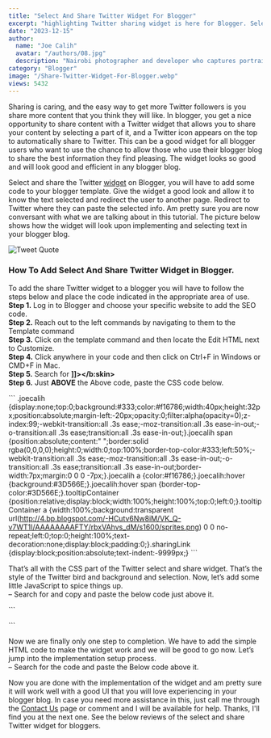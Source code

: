 ```yaml
---
title: "Select And Share Twitter Widget For Blogger"
excerpt: "highlighting Twitter sharing widget is here for Blogger. Select and share blogger content on Twitter. The widget will show a Twitter icon."
date: "2023-12-15"
author:
  name: "Joe Calih"
  avatar: "/authors/08.jpg"
  description: "Nairobi photographer and developer who captures portraiture, landscapes, weddings, and photo studios."
category: "Blogger"
image: "/Share-Twitter-Widget-For-Blogger.webp"
views: 5432
---
```



Sharing is caring, and the easy way to get more Twitter followers is you share more content that you think they will like. In blogger, you get a nice opportunity to share content with a Twitter widget that allows you to share your content by selecting a part of it, and a Twitter icon appears on the top to automatically share to Twitter. This can be a good widget for all blogger users who want to use the chance to allow those who use their blogger blog to share the best information they find pleasing. The widget looks so good and will look good and efficient in any blogger blog.

Select and share the Twitter [widget](https://joecalih.co.ke/social-media-sidebar-widget-for-blogger/) on Blogger, you will have to add some code to your blogger template. Give the widget a good look and allow it to know the text selected and redirect the user to another page. Redirect to Twitter where they can paste the selected info. Am pretty sure you are now conversant with what we are talking about in this tutorial. The picture below shows how the widget will look upon implementing and selecting text in your blogger blog.

![Tweet Quote](https://joecalih.co.ke/wp-content/uploads/2024/02/Quote-Tweet.jpg "Share Twitter Widget For Blogger")

### How To Add Select And Share Twitter Widget in Blogger.

To add the share Twitter widget to a blogger you will have to follow the steps below and place the code indicated in the appropriate area of use.  
**Step 1.** Log in to Blogger and choose your specific website to add the SEO code.  
**Step 2.** Reach out to the left commands by navigating to them to the Template command  
**Step 3.** Click on the template command and then locate the Edit HTML next to Customize.  
**Step 4.** Click anywhere in your code and then click on Ctrl+F in Windows or CMD+F in Mac.  
**Step 5.** Search for **]]></b:skin>**  
**Step 6.** Just **ABOVE** the Above code, paste the CSS code below.

\`\`\`
.joecalih {display:none;top:0;background:#333;color:#f16786;width:40px;height:32px;position:absolute;margin-left:-20px;opacity:0;filter:alpha(opacity=0);z-index:99;-webkit-transition:all .3s ease;-moz-transition:all .3s ease-in-out;-o-transition:all .3s ease;transition:all .3s ease-in-out;}.joecalih span {position:absolute;content:" ";border:solid rgba(0,0,0,0);height:0;width:0;top:100%;border-top-color:#333;left:50%;-webkit-transition:all .3s ease;-moz-transition:all .3s ease-in-out;-o-transition:all .3s ease;transition:all .3s ease-in-out;border-width:7px;margin:0 0 0 -7px;}.joecalih a {color:#f16786;}.joecalih:hover {background:#3D566E;}.joecalih:hover span {border-top-color:#3D566E;}.tooltipContainer {position:relative;display:block;width:100%;height:100%;top:0;left:0;}.tooltipContainer a {width:100%;background:transparent  url(http://4.bp.blogspot.com/-HCutv6Nw8iM/VK_Q-v7WT1I/AAAAAAAAFTY/rbxVAhvs_dM/s1600/sprites.png)  0 0 no-repeat;left:0;top:0;height:100%;text-decoration:none;display:block;padding:0;}.sharingLink {display:block;position:absolute;text-indent:-9999px;}
\`\`\`

That’s all with the CSS part of the Twitter select and share widget. That’s the style of the Twitter bird and background and selection. Now, let’s add some little JavaScript to spice things up.  
– Search for **</head>** and copy and paste the below code just above it.

\`\`\`
<script type='text/javascript'> /*<![CDATA[*/ $(document).ready(function() {    textToShare = '';    $(document).mousemove(function(m) {        generateTooltipPosition();    });});$(document).mouseup(function() {    $(document).mousemove(function(m) {        generateTooltipPosition()    });    var textToShare = getTextToShare();    var joecalih = document.getElementById("joecalih");    if (textToShare != '') showMeTooltip();});$(document).click(function() {    var textToShare = getTextToShare();    var tooltipTitle = null;    var newTooltipTitle = $("#joecalih").attr("title");    if (newTooltipTitle == "") return;    if (newTooltipTitle !== tooltipTitle) $('#joecalih').animate({        opacity: 0    }, 30);    if (textToShare != "") showMeTooltip();});$(window).resize(function() {    if ($('#joecalih').show()) {        $('#joecalih').animate({            opacity: 0        }, 30);    }});function showMeTooltip() {    var pageURL = window.location.toString();    var twitterLink = "https://twitter.com/intent/tweet?text=" +  getTextToShare() + "&via=" + twitterAccount + "&url=" + pageURL;    $('#joecalih').show();    $('#joecalih').animate({        opacity: 1    }, 30);    $('#sendToTwitter').attr('href', twitterLink);}function getTextToShare() {    shareTxt = '';    if (window.getSelection) {        shareTxt = window.getSelection();        generateTooltipPosition();    } else if (document.getSelection) {        shareTxt = document.getSelection();        generateTooltipPosition();    }    return shareTxt;}function generateTooltipPosition() {    var selection = window.getSelection && window.getSelection();    if (selection && selection.rangeCount > 0) {        range = selection.getRangeAt(0);        pos = $(window).scrollTop();        selection_text = selection.toString(), rect = range.getBoundingClientRect();        $('#joecalih').css({            top: (rect.top + pos - 20) - 32 + 'px',            left: rect.left + (rect.width / 2) + 'px',        });    }}/*]]>*/</script>
\`\`\`

Now we are finally only one step to completion. We have to add the simple HTML code to make the widget work and we will be good to go now. Let’s jump into the implementation setup process.  
– Search for the code **</body>** and paste the Below code above it.

> <script>var twitterAccount = “nitinmaheta”;</script>  
> <div class=”joecalih” id=”joecalih”>  
> <div class=”tooltipContainer”><a id=”sendToTwitter” href=”” class=”sharingLink twitter”><span></span></a></div>  
> </div>

Now you are done with the implementation of the widget and am pretty sure it will work well with a good UI that you will love experiencing in your blogger blog. In case you need more assistance in this, just call me through the [Contact Us](/contact) page or comment and I will be available for help. Thanks, I'll find you at the next one. See the below reviews of the select and share Twitter widget for bloggers.
